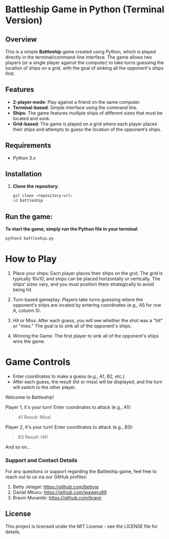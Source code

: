 # Battleship Game in Python (Terminal Version)

## Overview

This is a simple **Battleship** game created using Python, which is played directly in the terminal/command-line interface. The game allows two players (or a single player against the computer) to take turns guessing the location of ships on a grid, with the goal of sinking all the opponent's ships first.

## Features

- **2-player mode**: Play against a friend on the same computer.
- **Terminal-based**: Simple interface using the command line.
- **Ships**: The game features multiple ships of different sizes that must be located and sunk.
- **Grid-based**: The game is played on a grid where each player places their ships and attempts to guess the location of the opponent’s ships.

## Requirements

- Python 3.x

## Installation

1. **Clone the repository**:
   ```bash
   git clone <repository-url>
   cd battleship
   ```

## Run the game:

**To start the game, simply run the Python file in your terminal**:

```bash
python3 battleship.py

```

# How to Play

1. Place your ships:
   Each player places their ships on the grid. The grid is typically 10x10,
   and ships can be placed horizontally or vertically. The ships’ sizes vary,
   and you must position them strategically to avoid being hit.

2. Turn-based gameplay:
   Players take turns guessing where the opponent's ships are located by entering coordinates
   (e.g., A5 for row A, column 5).

3. Hit or Miss:
   After each guess, you will see whether the shot was a "hit" or "miss."
   The goal is to sink all of the opponent's ships.

4. Winning the Game:
   The first player to sink all of the opponent's ships wins the game.

# Game Controls

- Enter coordinates to make a guess (e.g., A1, B2, etc.).
- After each guess, the result (hit or miss) will be displayed,
  and the turn will switch to the other player.

Welcome to Battleship!

Player 1, it's your turn!
Enter coordinates to attack (e.g., A1):

> A1
> Result: Miss!

Player 2, it's your turn!
Enter coordinates to attack (e.g., B3):

> B3
> Result: Hit!

And so on...

### Support and Contact Details

For any questions or support regarding the Battleship game, feel free to reach out to us via our GitHub profiles:

1. Betty Jelagat: https://github.com/bettyje
2. Daniel Mburu: https://github.com/waweru89
3. Bravin Murambi: https://github.com/bravjr

## License

This project is licensed under the MIT License - see the LICENSE file for details.
